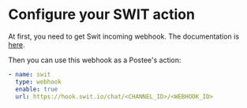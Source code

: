 # Configure your SWIT action

At first, you need to get Swit incoming webhook. The documentation is [here](https://help.swit.io/swit-store/webhook).

Then you can use this webhook as a Postee's action:

```yaml
- name: swit
  type: webhook
  enable: true
  url: https://hook.swit.io/chat/<CHANNEL_ID>/<WEBHOOK_ID>
```
